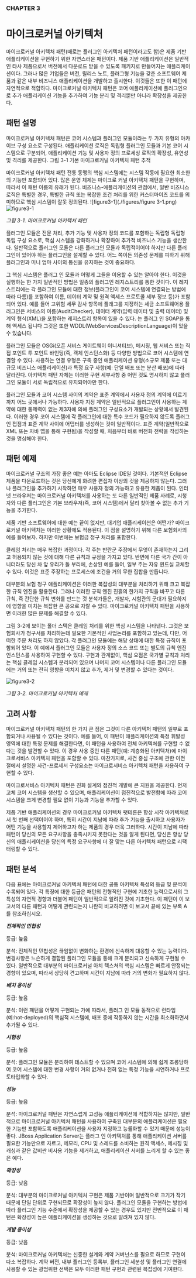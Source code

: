 ### CHAPTER 3
# 마이크로커널 아키텍처
마이크로커널 아키텍처 패턴(때로는 플러그인 아키텍처 패턴이라고도 함)은 제품 기반 애플리케이션을 구현하기 위한 자연스러운 패턴이다. 제품 기반 애플리케이션은 일반적인 타사 제품으로서 버전에서 다운로드 받을 수 있도록 패키지로 만들어지는 애플리케이션이다. 그러나 많은 기업들은 버전, 릴리스 노트, 플러그형 기능을 갖춘 소프트웨어 제품과 같은 내부 비즈니스 애플리케이션을 개발하고 출시한다. 이것들은 또한 이 패턴에 자연적으로 적합하다. 마이크로커널 아키텍처 패턴은 코어 애플리케이션에 플러그인으로 추가 애플리케이션 기능을 추가하여 기능 분리 및 격리뿐만 아니라 확장성을 제공한다.

## 패턴 설명
마이크로커널 아키텍처 패턴은 코어 시스템과 플러그인 모듈이라는 두 가지 유형의 아카이브 구성 요소로 구성된다. 애플리케이션 로직은 독립형 플러그인 모듈과 기본 코어 시스템으로 구분되어, 애플리케이션 기능 및 사용자 정의 프로세싱 로직의 확장성, 유연성 및 격리를 제공한다. 그림 3-1 기본 마이크로커널 아키텍처 패턴 추적

마이크로커널 아키텍처 패턴 전통 동맹의 핵심 시스템에는 시스템 작동에 필요한 최소한의 기능만 포함되어 있다. 많은 운영 체제는 마이크로 커널 아키텍처 패턴을 구현하며, 따라서 이 패턴 이름의 유래가 된다. 비즈니스-애플리케이션의 관점에서, 일반 비즈니스 로직은 특별한 경우, 특별한 규칙 또는 복잡한 조건 처리를 위한 커스터마이즈 코드를 의미하므로 핵심 시스템이 잘못 정의된다.
![figure3-1](./figures/figure 3-1.png)
![figure3-1](./figures/figure3-1.png)

_그림 3-1. 마이크로커널 아키텍처 패턴_

플러그인 모듈은 전문 처리, 추가 기능 및 사용자 정의 코드를 포함하는 독립형 독립형 독립 구성 요소로, 핵심 시스템을 강화하거나 확장하여 추가적 비즈니스 기능을 생산한다. 일반적으로 플러그인 모듈은 다른 플러그인 모듈과 독립적이어야 하지만 다른 플러그인이 있어야 하는 플러그인을 설계할 수 있다. 어느 쪽이든 의존성 문제를 피하기 위해 플러그인과 미니 엄마 사이의 통신을 유지하는 것이 중요하다.

그 핵심 시스템은 플러그 인 모듈과 어떻게 그들을 이용할 수 있는 알아야 한다. 이것을 실행하는 한 가지 일반적인 방법은 일종의 플러그인 레지스트리를 통한 것이다. 이 레지스트리에는 각 플러그인 모듈에 대한 정보(플러그인이 코어 시스템에 연결되는 방법에 따라 다름)를 포함하여 이름, 데이터 계약 및 원격 액세스 프로토콜 세부 정보 등)가 포함되어 있다. 예를 들어 고위험 세무 감사 항목에 플래그를 지정하는 세금 소프트웨어용 플러그인은 서비스의 이름(AuditChecker), 데이터 계약(입력 데이터 및 출력 데이터) 및 계약 형식(XML)을 포함하는 레지스트리 항목이 있을 수 있다. 는 플러그 인 SOAP을 통해 액세스 됩니다 그것은 또한 WDDL(WebServicesDescriptionLanguage)이 있을 수 있습니다.

플러그인 모듈은 OSGi(오픈 서비스 게이트웨이 이니셔티브), 메시징, 웹 서비스 또는 직접 포인트 투 포인트 바인딩(즉, 객체 인스턴스화) 등 다양한 방법으로 코어 시스템에 연결할 수 있다. 사용하는 연결 유형은 구축 중인 애플리케이션 유형(소규모 제품 또는 대규모 비즈니스 애플리케이션)과 특정 요구 사항(예: 단일 배포 또는 분산 배포)에 따라 달라진다. 아키텍처 패턴 자체는 이러한 구현 세부사항 중 어떤 것도 명시하지 않고 플러그인 모듈이 서로 독립적으로 유지되어야만 한다.

플러그인 모듈과 코어 시스템 사이의 계약은 표준 계약에서 사용자 정의 계약에 이르기까지 어느 곳에서나 가능하다. 사용자 지정 계약은 일반적으로 플러그인이 사용하는 계약에 대한 통제력이 없는 제3자에 의해 플러그인 구성요소가 개발되는 상황에서 발견된다. 이러한 경우 코어 시스템에 각 플러그인에 대한 특수 코드가 필요하지 않도록 플러그인 접점과 표준 계약 사이에 어댑터를 생성하는 것이 일반적이다. 표준 계약(일반적으로 XML 또는 자바 맵을 통해 구현됨)을 작성할 때, 처음부터 바로 버전화 전략을 작성하는 것을 명심해야 한다.

## 패턴 예제
마이크로커널 구조의 가장 좋은 예는 아마도 Eclipse IDE일 것이다. 기본적인 Eclipse 제품을 다운로드하는 것은 당신에게 화려한 편집자 이상의 것을 제공하지 않는다. 그러나 플러그인을 추가하기 시작하면 매우 사용자 정의 가능하고 유용한 제품이 된다. 인터넷 브라우저는 마이크로커널 아키텍처를 사용하는 또 다른 일반적인 제품 사례로, 시청자와 다른 플러그인은 기본 브라우저(즉, 코어 시스템)에서 달리 찾아볼 수 없는 추가 기능을 추가한다.

제품 기반 소프트웨어에 대한 예는 끝이 없지만, 대기업 애플리케이션은 어떤가? 마이크로커널 아키텍처는 이러한 상황에도 적용된다. 이 점을 설명하기 위해 다른 보험회사의 예를 들어보자. 하지만 이번에는 보험금 청구 처리를 포함한다.

클레임 처리는 매우 복잡한 과정이다. 각 주는 반란군 주장에서 무엇이 존재하는지 그리고 허용되지 않는 것에 대해 다른 규칙과 규정을 가지고 있다. 반면에 다른 국가 간이 아니더라도 당신 차 앞 유리가 돌 부리에, 손상된 예를 들어, 일부 주는 자유 윈드실 교체할 수 있다. 이것은 표준 주장하는 프로세스에 조건을 거의 무한 집합을 만듭니다.

대부분의 보험 청구 애플리케이션은 이러한 복잡성의 대부분을 처리하기 위해 크고 복잡한 규칙 엔진을 활용한다. 그러나 이러한 규칙 엔진 진흙의 한가지 규칙을 바꾸고 다른 규칙, 즉 간단한 규칙 변화를 만드는 것 분석가들은, 개발자, 시험관의 군대가 필요하지에 영향을 미치는 복잡한 큰 공으로 자랄 수 있다. 마이크로커널 아키텍처 패턴을 사용하면 이러한 많은 문제를 해결할 수 있다.

그림 3-2에 보이는 폴더 스택은 클레임 처리를 위한 핵심 시스템을 나타낸다. 그것은 보험회사가 청구서를 처리하는데 필요한 기본적인 사업논리를 포함하고 있는데, 다만, 어떠한 주문 처리도 하지 않았다. 각 플러그인 모듈에는 해당 상태에 대한 특정 규칙이 포함되어 있다. 이 예에서 플러그인 모듈은 사용자 정의 소스 코드 또는 별도의 규칙 엔진 인스턴스를 사용하여 구현할 수 있다. 구현과 관계없이, 핵심 요점은 국가별 규칙과 처리는 핵심 클레임 시스템과 분리되어 있으며 나머지 코어 시스템이나 다른 플러그인 모듈에는 거의 또는 전혀 영향을 미치지 않고 추가, 제거 및 변경할 수 있다는 것이다.

![figure3-2](./figures/figure3-2.png)

_그림 3-2. 마이크로커널 아키텍처 예제_

## 고려 사항
마이크로커널 아키텍처 패턴의 한 가지 큰 점은 그것이 다른 아키텍처 패턴의 일부로 포함되거나 사용될 수 있다는 것이다. 예를 들어, 이 패턴이 애플리케이션의 특정 휘발성 영역에 대한 특정 문제를 해결한다면, 이 패턴을 사용하여 전체 아키텍처를 구현할 수 없다는 것을 발견할 수 있다. 이 경우 사용 중인 다른 패턴(예: 계층화된 아키텍처)에 마이크로서비스 아키텍처 패턴을 포함할 수 있다. 마찬가지로, 사건 중심 구조에 관한 이전 절에서 설명한 사건-프로세서 구성요소는 마이크로서비스 아키텍처 패턴을 사용하여 구현할 수 있다.

마이크로서비스 아키텍처 패턴은 진화 설계와 점진적 개발에 큰 지원을 제공한다. 먼저 고체 코어 시스템을 생산할 수 있으며, 애플리케이션이 점진적으로 발전함에 따라 코어 시스템을 크게 변경할 필요 없이 기능과 기능을 추가할 수 있다.

제품 기반 애플리케이션의 경우 마이크로커널 아키텍처 팻테른은 항상 시작 아키텍처로서 첫 번째 선택이어야 하며, 특히 시간이 지남에 따라 추가 기능을 출시하고 사용자가 어떤 기능을 사용할지 제어하고자 하는 제품의 경우 더욱 그러하다. 시간이 지남에 따라 패턴이 당신의 모든 요구사항을 충족시키지 못한다는 것을 알게 된다면, 당신은 항상 당신의 애플리케이션을 당신의 특정 요구사항에 더 잘 맞는 다른 아키텍처 패턴으로 리팩터링할 수 있다.

## 패턴 분석
다음 표에는 마이크로커널 아키텍처 패턴에 대한 공통 아키텍처 특성의 등급 및 분석이 수록되어 있다. 각 특징에 대한 등급은 패턴의 전형적인 구현에 기초한 능력으로서의 그 특성의 자연적 경향과 더불어 패턴이 일반적으로 알려진 것에 기초한다. 이 패턴이 이 보고서의 다른 패턴과 어떻게 관련되는지 나란히 비교하려면 이 보고서 끝에 있는 부록 A를 참조하십시오.

___전체적인 민첩성___

등급: 높음

분석: 전체적인 민첩성은 끊임없이 변화하는 환경에 신속하게 대응할 수 있는 능력이다. 변경사항은 느슨하게 결합된 플러그인 모듈을 통해 크게 분리되고 신속하게 구현될 수 있다. 일반적으로 대부분의 마이크로커널 아치 텍스쳐의 핵심 시스템은 빠르게 안정되는 경향이 있으며, 따라서 상당히 견고하며 시간이 지남에 따라 거의 변화가 필요하지 않다.

___배치 용이성___

등급: 높음

분석: 이런 패턴을 어떻게 구현되는 가에 따라서, 플러그 인 모듈 동적으로 런타임(예:hot-deployed)의 핵심적 시스템에, 배포 중에 작동하지 않는 시간을 최소화하면서 추가될 수 있다.

___시험성___

등급: 높음

분석: 플러그인 모듈은 분리하여 테스트할 수 있으며 코어 시스템에 의해 쉽게 조롱당하여 코어 시스템에 대한 변경 사항이 거의 없거나 전혀 없는 특정 기능을 시연하거나 프로토타입화할 수 있다.

___성능___

등급: 높음

분석: 마이크로커널 패턴은 자연스럽게 고성능 애플리케이션에 적합하지는 않지만, 일반적으로 마이크로커널 아키텍처 패턴을 사용하여 구축된 대부분의 애플리케이션은 필요한 기능만 포함하도록 애플리케이션을 사용자 지정하고 능률화할 수 있기 때문에 성능이 좋다. JBoss Application Server는 플러그 인 아키텍처를 통해 애플리케이션 서버를 필요한 기능만으로 자르고, 메모리, CPU 및 스레드를 소비하는 원격 액세스, 메시징 및 캐싱과 같은 값비싼 비사용 기능을 제거하고, 애플리케이션 서버를 느리게 할 수 있는 좋은 예다.


___확장성___

등급: 낮음

분석: 대부분의 마이크로커널 아키텍처 구현은 제품 기반이며 일반적으로 크기가 작기 때문에 단일 단위로 구현되므로 확장성이 높지 않다. 플러그인 모듈을 구현하는 방법에 따라 플러그인 기능 수준에서 확장성을 제공할 수 있는 경우도 있지만 전반적으로 이 패턴은 확장성이 높은 애플리케이션을 생성하는 것으로 알려져 있지 않다.

___개발 용이성___

등급: 낮음

분석: 마이크로커널 아키텍처는 신중한 설계와 계약 거버넌스를 필요로 하므로 구현이 다소 복잡하다. 계약 버전, 내부 플러그인 등록부, 플러그인 세분성 및 플러그인 연결에 사용할 수 있는 광범위한 선택은 모두 이러한 패턴 구현과 관련된 복잡성에 기여한다.
